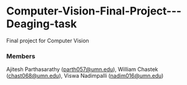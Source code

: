 # Computer-Vision-Final-Project---Deaging-task
Final project for Computer Vision

### Members
Ajitesh Parthasarathy (parth057@umn.edu), William Chastek (chast068@umn.edu), Viswa Nadimpalli (nadim016@umn.edu)
